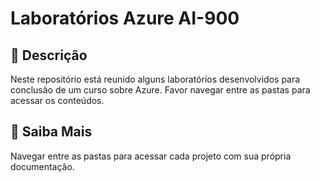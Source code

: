 # Laboratórios Azure AI-900

## 📒 Descrição
Neste repositório está reunido alguns laboratórios desenvolvidos para conclusão de um curso sobre Azure. 
Favor navegar entre as pastas para acessar os conteúdos.

## 🔎 Saiba Mais
Navegar entre as pastas para acessar cada projeto com sua própria documentação.
